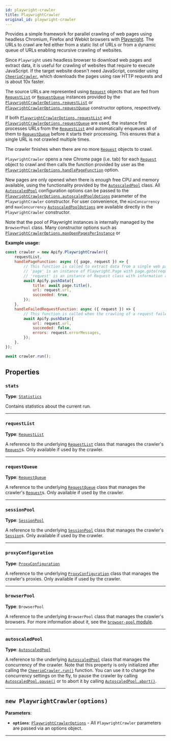 ```yaml
---
id: playwright-crawler
title: PlaywrightCrawler
original_id: playwright-crawler
---
```


<a name="playwrightcrawler"></a>

Provides a simple framework for parallel crawling of web pages using headless Chromium, Firefox and Webkit browsers with
[Playwright](https://github.com/microsoft/playwright). The URLs to crawl are fed either from a static list of URLs or from a dynamic queue of URLs
enabling recursive crawling of websites.

Since `Playwright` uses headless browser to download web pages and extract data, it is useful for crawling of websites that require to execute
JavaScript. If the target website doesn't need JavaScript, consider using [`CheerioCrawler`](../api/cheerio-crawler), which downloads the pages using
raw HTTP requests and is about 10x faster.

The source URLs are represented using [`Request`](../api/request) objects that are fed from [`RequestList`](../api/request-list) or
[`RequestQueue`](../api/request-queue) instances provided by the
[`PlaywrightCrawlerOptions.requestList`](../typedefs/playwright-crawler-options#requestlist) or
[`PlaywrightCrawlerOptions.requestQueue`](../typedefs/playwright-crawler-options#requestqueue) constructor options, respectively.

If both [`PlaywrightCrawlerOptions.requestList`](../typedefs/playwright-crawler-options#requestlist) and
[`PlaywrightCrawlerOptions.requestQueue`](../typedefs/playwright-crawler-options#requestqueue) are used, the instance first processes URLs from the
[`RequestList`](../api/request-list) and automatically enqueues all of them to [`RequestQueue`](../api/request-queue) before it starts their
processing. This ensures that a single URL is not crawled multiple times.

The crawler finishes when there are no more [`Request`](../api/request) objects to crawl.

`PlaywrightCrawler` opens a new Chrome page (i.e. tab) for each [`Request`](../api/request) object to crawl and then calls the function provided by
user as the [`PlaywrightCrawlerOptions.handlePageFunction`](../typedefs/playwright-crawler-options#handlepagefunction) option.

New pages are only opened when there is enough free CPU and memory available, using the functionality provided by the
[`AutoscaledPool`](../api/autoscaled-pool) class. All [`AutoscaledPool`](../api/autoscaled-pool) configuration options can be passed to the
[`PlaywrightCrawlerOptions.autoscaledPoolOptions`](../typedefs/playwright-crawler-options#autoscaledpooloptions) parameter of the `PlaywrightCrawler`
constructor. For user convenience, the `minConcurrency` and `maxConcurrency` [`AutoscaledPoolOptions`](../typedefs/autoscaled-pool-options) are
available directly in the `PlaywrightCrawler` constructor.

Note that the pool of Playwright instances is internally managed by the `BrowserPool` class. Many constructor options such as
[`PlaywrightCrawlerOptions.maxOpenPagesPerInstance`](../typedefs/playwright-crawler-options#maxopenpagesperinstance) or

**Example usage:**

```javascript
const crawler = new Apify.PlaywrightCrawler({
    requestList,
    handlePageFunction: async ({ page, request }) => {
        // This function is called to extract data from a single web page
        // 'page' is an instance of Playwright.Page with page.goto(request.url) already called
        // 'request' is an instance of Request class with information about the page to load
        await Apify.pushData({
            title: await page.title(),
            url: request.url,
            succeeded: true,
        });
    },
    handleFailedRequestFunction: async ({ request }) => {
        // This function is called when the crawling of a request failed too many times
        await Apify.pushData({
            url: request.url,
            succeeded: false,
            errors: request.errorMessages,
        });
    },
});

await crawler.run();
```

## Properties

### `stats`

**Type**: [`Statistics`](../api/statistics)

Contains statistics about the current run.

---

### `requestList`

**Type**: [`RequestList`](../api/request-list)

A reference to the underlying [`RequestList`](../api/request-list) class that manages the crawler's [`Request`](../api/request)s. Only available if
used by the crawler.

---

### `requestQueue`

**Type**: [`RequestQueue`](../api/request-queue)

A reference to the underlying [`RequestQueue`](../api/request-queue) class that manages the crawler's [`Request`](../api/request)s. Only available if
used by the crawler.

---

### `sessionPool`

**Type**: [`SessionPool`](../api/session-pool)

A reference to the underlying [`SessionPool`](../api/session-pool) class that manages the crawler's [`Session`](../api/session)s. Only available if
used by the crawler.

---

### `proxyConfiguration`

**Type**: [`ProxyConfiguration`](../api/proxy-configuration)

A reference to the underlying [`ProxyConfiguration`](../api/proxy-configuration) class that manages the crawler's proxies. Only available if used by
the crawler.

---

### `browserPool`

**Type**: `BrowserPool`

A reference to the underlying `BrowserPool` class that manages the crawler's browsers. For more information about it, see the
[`browser-pool` module](https://github.com/apify/browser-pool).

---

### `autoscaledPool`

**Type**: [`AutoscaledPool`](../api/autoscaled-pool)

A reference to the underlying [`AutoscaledPool`](../api/autoscaled-pool) class that manages the concurrency of the crawler. Note that this property is
only initialized after calling the [`CheerioCrawler.run()`](../api/cheerio-crawler#run) function. You can use it to change the concurrency settings on
the fly, to pause the crawler by calling [`AutoscaledPool.pause()`](../api/autoscaled-pool#pause) or to abort it by calling
[`AutoscaledPool.abort()`](../api/autoscaled-pool#abort).

---

<a name="playwrightcrawler"></a>

## `new PlaywrightCrawler(options)`

**Parameters**:

-   **`options`**: [`PlaywrightCrawlerOptions`](../typedefs/playwright-crawler-options) - All `PlaywrightCrawler` parameters are passed via an options
    object.

---
